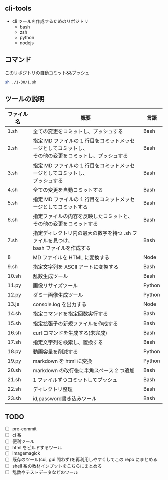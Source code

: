 ## cli-tools

- cli ツールを作成するためのリポジトリ
  - bash
  - zsh
  - python
  - nodejs

## コマンド

このリポジトリの自動コミット&&プッシュ

```bash
sh ./1-30/1.sh
```

## ツールの説明

| ファイル名 | 概要                                                                                                       | 言語   |
| ---------- | ---------------------------------------------------------------------------------------------------------- | ------ |
| 1.sh       | 全ての変更をコミットし、プッシュする                                                                       | Bash   |
| 2.sh       | 指定 MD ファイルの 1 行目をコミットメッセージとしてコミットし、<br> その他の変更をコミットし、プッシュする | Bash   |
| 3.sh       | 指定 MD ファイルの 1 行目をコミットメッセージとしてコミットし、<br> プッシュする                           | Bash   |
| 4.sh       | 全ての変更を自動コミットする                                                                               | Bash   |
| 5.sh       | 指定 MD ファイルの 1 行目をコミットメッセージとしてコミットする                                            | Bash   |
| 6.sh       | 指定ファイルの内容を反映したコミットと、<br> その他の変更をコミットする                                    | Bash   |
| 7.sh       | 指定ディレクトリ内の最大の数字を持つ .sh ファイルを見つけ、<br> bash ファイルを作成する                    | Bash   |
| 8          | MD ファイルを HTML に変換する                                                                              | Node   |
| 9.sh       | 指定文字列を ASCII アートに変換する                                                                        | Bash   |
| 10.sh      | 乱数生成ツール                                                                                             | Bash   |
| 11.py      | 画像リサイズツール                                                                                         | Python |
| 12.py      | ダミー画像生成ツール                                                                                       | Python |
| 13.js      | console.log を出力する                                                                                     | Node   |
| 14.sh      | 指定コマンドを指定回数実行する                                                                             | Bash   |
| 15.sh      | 指定拡張子の新規ファイルを作成する                                                                         | Bash   |
| 16.sh      | curl コマンドを生成する(未完成)                                                                            | Bash   |
| 17.sh      | 指定文字列を検索し、置換する                                                                               | Bash   |
| 18.py      | 動画容量を削減する                                                                                         | Python |
| 19.py      | markdown を html に変換                                                                                    | Python |
| 20.sh      | markdown の改行後に半角スペース 2 つ追加                                                                   | Bash   |
| 21.sh      | 1 ファイルずつコミットしてプッシュ                                                                         | Bash   |
| 22.sh      | ディレクトリ整理                                                     | Bash   |
| 23.sh      | id,password書き込みツール                                                                                       | Bash   |  

## TODO

- [ ] pre-commit
- [ ] ci 系
- [ ] 便利ツール
- [ ] html をビルドするツール
- [ ] imagemagick
- [ ] 既存のツール(cui, gui 問わず)を再利用しやすくしてこの repo にまとめる
- [ ] shell 系の教材インプットをこちらにまとめる
- [ ] 乱数やテストデータなどのツール
